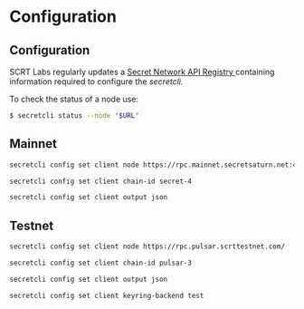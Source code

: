 # Configuration

## Configuration

SCRT Labs regularly updates a [Secret Network API Registry ](../../development/resources-api-contract-addresses/connecting-to-the-network/)containing information required to configure the _secretcli._

To check the status of a node use:

```bash
$ secretcli status --node "$URL"
```

## Mainnet

```bash
secretcli config set client node https://rpc.mainnet.secretsaturn.net:443

secretcli config set client chain-id secret-4

secretcli config set client output json
```

## Testnet

```bash
secretcli config set client node https://rpc.pulsar.scrttestnet.com/

secretcli config set client chain-id pulsar-3

secretcli config set client output json

secretcli config set client keyring-backend test
```
